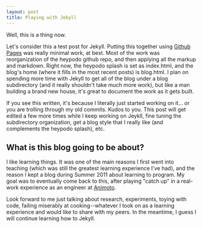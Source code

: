 ```yaml
---
layout: post
title: Playing with Jekyll
---
```


Well, this is a thing now.


Let's consider this a test post for Jekyll. Putting this together using <a href="https://help.github.com/articles/using-jekyll-with-pages">Github Pages</a> was really minimal work, at best. Most of the work was reorganization of the heypodo github repo, and then applying all the markup and markdown. Right now, the heypodo splash is set as index.html, and the blog's home (where it fills in the most recent posts) is blog.html. I plan on spending more time with Jekyll to get all of the blog under a blog subdirectory (and it really shouldn't take much more work), but like a man building a brand new house, it's great to document the work as it gets built.


If you see this written, it's because I literally just started working on it... or you are trolling through my old commits. Kudos to you. This post will get edited a few more times while I keep working on Jeykll, fine tuning the subdirectory organization, get a blog style that I really like (and complements the heypodo splash), etc.


What is this blog going to be about?
------------------------------------
I like learning things. It was one of the main reasons I first went into teaching (which was still the greatest learning experience I've had), and the reason I kept a blog during Summer 2011 about learning to program. My goal was to eventually come back to this, after playing "catch up" in a real-work experience as an engineer at <a href="http://www.animoto.com">Animoto</a>.

Look forward to me just talking about research, experiments, toying with code, failing miserably at cooking--whatever I took on as a learning experience and would like to share with my peers. In the meantime, I guess I will continue learning how to Jekyll.